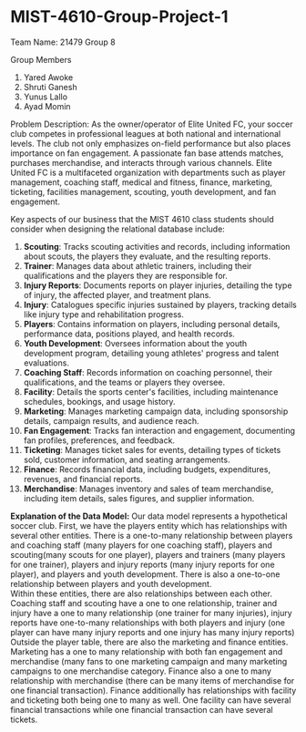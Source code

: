 # MIST-4610-Group-Project-1

Team Name: 
21479 Group 8

Group Members 
1. Yared Awoke
2. Shruti Ganesh
3. Yunus Lallo
4. Ayad Momin

Problem Description: 
As the owner/operator of Elite United FC, your soccer club competes in professional leagues at both national and international levels. The club not only emphasizes on-field performance but also places importance on fan engagement. A passionate fan base attends matches, purchases merchandise, and interacts through various channels. Elite United FC is a multifaceted organization with departments such as player management, coaching staff, medical and fitness, finance, marketing, ticketing, facilities management, scouting, youth development, and fan engagement.

Key aspects of our business that the MIST 4610 class students should consider when designing the relational database include:
1. **Scouting**: Tracks scouting activities and records, including information about scouts, the players they evaluate, and the resulting reports.
2. **Trainer**: Manages data about athletic trainers, including their qualifications and the players they are responsible for.
3. **Injury Reports**: Documents reports on player injuries, detailing the type of injury, the affected player, and treatment plans.
4. **Injury**: Catalogues specific injuries sustained by players, tracking details like injury type and rehabilitation progress.
5. **Players**: Contains information on players, including personal details, performance data, positions played, and health records.
6. **Youth Development**: Oversees information about the youth development program, detailing young athletes' progress and talent evaluations.
7. **Coaching Staff**: Records information on coaching personnel, their qualifications, and the teams or players they oversee.
8. **Facility**: Details the sports center's facilities, including maintenance schedules, bookings, and usage history.
9. **Marketing**: Manages marketing campaign data, including sponsorship details, campaign results, and audience reach.
10. **Fan Engagement**: Tracks fan interaction and engagement, documenting fan profiles, preferences, and feedback.
11. **Ticketing**: Manages ticket sales for events, detailing types of tickets sold, customer information, and seating arrangements.
12. **Finance**: Records financial data, including budgets, expenditures, revenues, and financial reports.
13. **Merchandise**: Manages inventory and sales of team merchandise, including item details, sales figures, and supplier information.

**Explanation of the Data Model:**
Our data model represents a hypothetical soccer club. First, we have the players entity which has relationships with several other entities. There is a one-to-many relationship  between players and coaching staff (many players for one coaching staff), players and scouting(many scouts for one player), players and trainers (many players for one trainer), players and injury reports (many injury reports for one player), and players and youth development. There is also a one-to-one relationship between players and youth development.  
Within these entities, there are also relationships between each other. Coaching staff and scouting have a one to one relationship, trainer and injury have a one to many relationship (one trainer for many injuries), injury reports have one-to-many relationships with both players and injury (one player can have many injury reports and one injury has many injury reports) 
Outside the player table, there are also the  marketing and finance entities. Marketing has a one to many relationship with both fan engagement and merchandise (many fans to one marketing campaign and many marketing campaigns to one merchandise category. Finance also a one to many relationship with merchandise (there can be many items of merchandise for one financial transaction). Finance additionally has relationships with facility and ticketing both being one to many as well. One facility can have several financial transactions while one financial transaction can have several tickets. 
